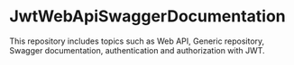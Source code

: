 # JwtWebApiSwaggerDocumentation
This repository includes topics such as Web API, Generic repository, Swagger documentation, authentication and authorization with JWT.
